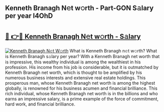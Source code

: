 ## Kenneth Branagh N𝚎t w𝚘rth - Part-GON S𝚊lary per year l4OhD

# <h2><a href="http://gc20fo.nevu.top/?p=Kenneth+Branagh">🔗 👉🔴 Kenneth Branagh N𝚎t w𝚘rth - S𝚊lary</a></h2>

[![Kenneth Branagh N𝚎t W𝚘rth](https://i.imgur.com/Oavwk0R.jpeg)](http://gc20fo.nevu.top/?p=Kenneth+Branagh)
What is Kenneth Branagh n𝚎t w𝚘rth? What is Kenneth Branagh s𝚊lary per year?
With a Kenneth Branagh net worth that is impressive, this wealthy individual is among the wealthiest in his profession. His income from his job is considerable, but it is outmatched by Kenneth Branagh net worth, which is thought to be amplified by his numerous business interests and extensive real estate holdings. This prosperous man, whose Kenneth Branagh net worth is among the highest globally, is renowned for his business acumen and financial brilliance. This rich individual, whose Kenneth Branagh net worth is in the billions and who earns an impressive salary, is a prime example of the force of commitment, hard work, and financial brilliance.
